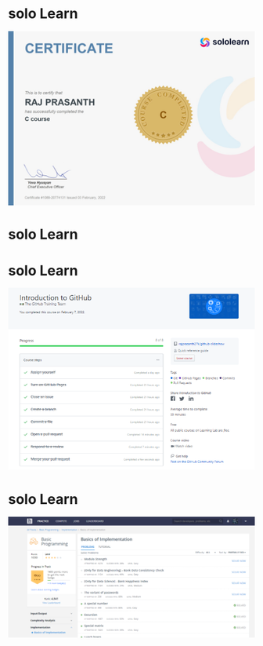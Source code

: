 # solo Learn
  ![1_solo learn course in C](https://github.com/rajprasanth27k/M1_COWIN-PORTAL_UTI/blob/23f4aa2c4979de0c994c85f544904498d2d591f6/0_Certificates/1_solo%20learn%20course%20in%20C.jpg)
# solo Learn

# solo Learn
  ![3_Introduction to GitHub](https://github.com/rajprasanth27k/M1_COWIN-PORTAL_UTI/blob/23f4aa2c4979de0c994c85f544904498d2d591f6/0_Certificates/3_Introduction%20to%20GitHub.PNG)
# solo Learn
   ![4_hacker Earth](https://github.com/rajprasanth27k/M1_COWIN-PORTAL_UTI/blob/23f4aa2c4979de0c994c85f544904498d2d591f6/0_Certificates/4_hacker%20Earth.PNG)


